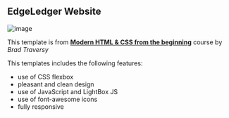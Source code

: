 ## EdgeLedger Website

![image](https://private-user-images.githubusercontent.com/109642388/463640934-a524976a-a7ad-4511-85cf-70be2c549fb0.png?jwt=eyJhbGciOiJIUzI1NiIsInR5cCI6IkpXVCJ9.eyJpc3MiOiJnaXRodWIuY29tIiwiYXVkIjoicmF3LmdpdGh1YnVzZXJjb250ZW50LmNvbSIsImtleSI6ImtleTUiLCJleHAiOjE3NTMxNjY0OTIsIm5iZiI6MTc1MzE2NjE5MiwicGF0aCI6Ii8xMDk2NDIzODgvNDYzNjQwOTM0LWE1MjQ5NzZhLWE3YWQtNDUxMS04NWNmLTcwYmUyYzU0OWZiMC5wbmc_WC1BbXotQWxnb3JpdGhtPUFXUzQtSE1BQy1TSEEyNTYmWC1BbXotQ3JlZGVudGlhbD1BS0lBVkNPRFlMU0E1M1BRSzRaQSUyRjIwMjUwNzIyJTJGdXMtZWFzdC0xJTJGczMlMkZhd3M0X3JlcXVlc3QmWC1BbXotRGF0ZT0yMDI1MDcyMlQwNjM2MzJaJlgtQW16LUV4cGlyZXM9MzAwJlgtQW16LVNpZ25hdHVyZT04NzgyZjkxZTJmYTZjYTBmNWQ0YTcwZWYzZDJhYTdjZTJmYjJjNGQ1MTJkZWMwN2RmODVhNzRmNmI2YTA2NDVkJlgtQW16LVNpZ25lZEhlYWRlcnM9aG9zdCJ9.QY6JXew-nznhSHWaTd8NN6H2S1UcniQyXjBOGWKQvqo)

This template is from [**Modern HTML & CSS from the beginning**](https://www.traversymedia.com/modern-html-css-from-the-beginning) course by _Brad Traversy_

This templates includes the following features:
  - use of CSS flexbox
  - pleasant and clean design
  - use of JavaScript and LightBox JS
  - use of font-awesome icons
  - fully responsive
